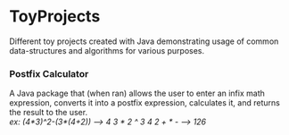# ToyProjects
Different toy projects created with Java demonstrating usage of common data-structures and algorithms for various purposes.

<h3>Postfix Calculator</h3>
A Java package that (when ran) allows the user to enter an infix math expression, converts it into a postfix expression, calculates it, and returns the result to the user.<br>
<em>ex: (4*3)^2-(3*(4+2)) --> 4 3 * 2 ^ 3 4 2 + * - --> 126</em>
